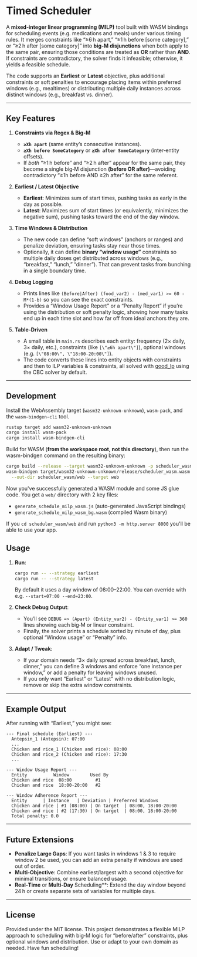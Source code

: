 # Timed Scheduler

A **mixed‐integer linear programming (MILP)** tool built with WASM bindings for scheduling events (e.g. medications and meals) under various timing rules. It merges constraints like “≥6 h apart,” “≥1 h before [some category],” or “≥2 h after [some category]” into **big‐M disjunctions** when both apply to the same pair, ensuring those conditions are treated as **OR** rather than **AND**. If constraints are contradictory, the solver finds it infeasible; otherwise, it yields a feasible schedule.

The code supports an **Earliest** or **Latest** objective, plus additional constraints or soft penalties to encourage placing items within preferred windows (e.g., mealtimes) or distributing multiple daily instances across distinct windows (e.g., breakfast vs. dinner).

---

## Key Features

1. **Constraints via Regex & Big‑M**
   - **`≥Xh apart`** (same entity’s consecutive instances).
   - **`≥Xh before SomeCategory`** or **`≥Xh after SomeCategory`** (inter‐entity offsets).
   - If _both_ “≥1 h before” and “≥2 h after” appear for the same pair, they become a single big‑M disjunction **(before OR after)**—avoiding contradictory “≥1h before AND ≥2h after” for the same referent.

2. **Earliest / Latest Objective**
   - **Earliest**: Minimizes sum of start times, pushing tasks as early in the day as possible.
   - **Latest**: Maximizes sum of start times (or equivalently, minimizes the negative sum), pushing tasks toward the end of the day window.

3. **Time Windows & Distribution**
   - The new code can define “soft windows” (anchors or ranges) and penalize deviation, ensuring tasks stay near those times.
   - Optionally, it can define **binary “window usage”** constraints so multiple daily doses get distributed across windows (e.g., “breakfast,” “lunch,” “dinner”). That can prevent tasks from bunching in a single boundary time.

4. **Debug Logging**
   - Prints lines like `(Before|After) (food_var2) - (med_var1) >= 60 - M*(1-b)` so you can see the exact constraints.
   - Provides a “Window Usage Report” or a “Penalty Report” if you’re using the distribution or soft penalty logic, showing how many tasks end up in each time slot and how far off from ideal anchors they are.

5. **Table‐Driven**
   - A small table in `main.rs` describes each entity: frequency (2× daily, 3× daily, etc.), constraints (like `[\"≥6h apart\"]`), optional windows (e.g. `[\"08:00\", \"18:00-20:00\"]`).
   - The code converts these lines into entity objects with constraints and then to ILP variables & constraints, all solved with [good_lp](https://docs.rs/good_lp) using the CBC solver by default.

---

## Development

Install the WebAssembly target (`wasm32-unknown-unknown`), `wasm-pack`, and the `wasm-bindgen-cli` tool.

```bash
rustup target add wasm32-unknown-unknown
cargo install wasm-pack
cargo install wasm-bindgen-cli
```

Build for WASM (**from the workspace root, not this directory**),
then run the wasm-bindgen command on the resulting binary:

```bash
cargo build --release --target wasm32-unknown-unknown -p scheduler_wasm
wasm-bindgen target/wasm32-unknown-unknown/release/scheduler_wasm.wasm \
  --out-dir scheduler_wasm/web --target web
```

Now you've successfully generated a WASM module and some JS glue code. You get a `web/` directory
with 2 key files:

- `generate_schedule_milp_wasm.js` (auto-generated JavaScript bindings)
- `generate_schedule_milp_wasm_bg.wasm` (compiled Wasm binary)

If you `cd scheduler_wasm/web` and run `python3 -m http.server 8000` you'll be able to use your app.

## Usage

1. **Run**:
   ```bash
   cargo run -- --strategy earliest
   cargo run -- --strategy latest
   ```
   By default it uses a day window of 08:00–22:00. You can override with e.g. `--start=07:00 --end=23:00`.

2. **Check Debug Output**:
   - You’ll see `DEBUG => (Apart) (Entity_var2) - (Entity_var1) >= 360` lines showing each big‑M or linear constraint.
   - Finally, the solver prints a schedule sorted by minute of day, plus optional “Window usage” or “Penalty” info.

3. **Adapt / Tweak**:
   - If your domain needs “3× daily spread across breakfast, lunch, dinner,” you can define 3 windows and enforce “one instance per window,” or add a penalty for leaving windows unused.
   - If you only want “Earliest” or “Latest” with no distribution logic, remove or skip the extra window constraints.

---

## Example Output

After running with “Earliest,” you might see:

```
--- Final schedule (Earliest) ---
  Antepsin_1 (Antepsin): 07:00
  ...
  Chicken and rice_1 (Chicken and rice): 08:00
  Chicken and rice_2 (Chicken and rice): 17:30
  ...
```
```
--- Window Usage Report ---
  Entity          Window        Used By
  Chicken and rice  08:00         #1
  Chicken and rice  18:00-20:00   #2
```
```
--- Window Adherence Report ---
  Entity      | Instance   | Deviation | Preferred Windows
  Chicken and rice | #1 (08:00) | On target  | 08:00, 18:00-20:00
  Chicken and rice | #2 (17:30) | On target  | 08:00, 18:00-20:00
  Total penalty: 0.0
```

---

## Future Extensions

- **Penalize Large Gaps**: If you want tasks in windows 1 & 3 to require window 2 be used, you can add an extra penalty if windows are used out of order.
- **Multi‐Objective**: Combine earliest/largest with a second objective for minimal transitions, or ensure balanced usage.
- **Real‐Time** or **Multi‐Day** Scheduling**: Extend the day window beyond 24 h or create separate sets of variables for multiple days.

---

## License

Provided under the MIT license. This project demonstrates a flexible MILP approach to scheduling with big‐M logic for “before/after” constraints, plus optional windows and distribution. Use or adapt to your own domain as needed. Have fun scheduling!
